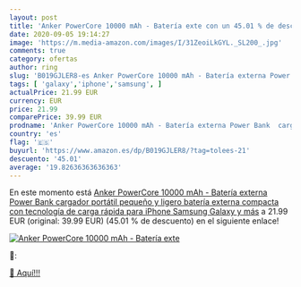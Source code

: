 ```yaml
---
layout: post
title: 'Anker PowerCore 10000 mAh - Batería exte con un 45.01 % de descuento'
date: 2020-09-05 19:14:27
image: 'https://m.media-amazon.com/images/I/31ZeoiLkGYL._SL200_.jpg'
comments: true
category: ofertas
author: ring
slug: 'B019GJLER8-es Anker PowerCore 10000 mAh - Batería externa Power Bank...'
tags: [ 'galaxy','iphone','samsung', ]
actualPrice: 21.99 EUR
currency: EUR
price: 21.99
comparePrice: 39.99 EUR
prodname: 'Anker PowerCore 10000 mAh - Batería externa Power Bank  cargador portátil pequeño y ligero  batería externa compacta con tecnología de carga rápida para iPhone  Samsung Galaxy y más'
country: 'es'
flag: '🇪🇸'
buyurl: 'https://www.amazon.es/dp/B019GJLER8/?tag=tolees-21'
descuento: '45.01'
average: '19.82636363636363'
---
```


En este momento está [Anker PowerCore 10000 mAh - Batería externa Power Bank  cargador portátil pequeño y ligero  batería externa compacta con tecnología de carga rápida para iPhone  Samsung Galaxy y más](https://www.amazon.es/dp/B019GJLER8/?tag=tolees-21) a 21.99 EUR (original: 39.99 EUR) (45.01 %  de descuento) en el siguiente enlace!

[![Anker PowerCore 10000 mAh - Batería exte](https://m.media-amazon.com/images/I/31ZeoiLkGYL._SL200_.jpg)](https://www.amazon.es/dp/B019GJLER8/?tag=tolees-21)

🔎:


[🛒 Aquí!!!](https://www.amazon.es/dp/B019GJLER8/?tag=tolees-21)
